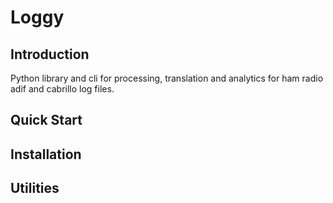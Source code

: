 # Loggy

## Introduction
Python library and cli for processing, translation and analytics for ham radio adif and cabrillo log files.

## Quick Start

## Installation

## Utilities 
